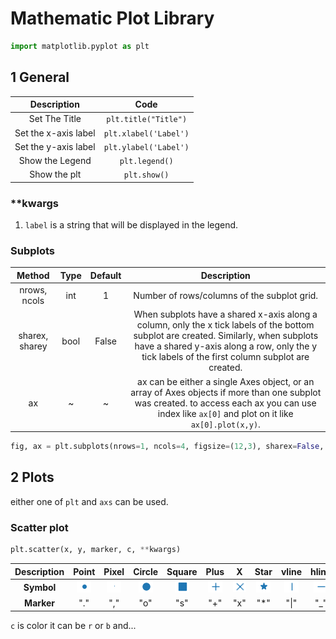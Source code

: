 # Mathematic Plot Library

```python
import matplotlib.pyplot as plt
```


## 1 General 

| **Description** | **Code** |
|:---------------:|:--------:|
| Set The Title | `plt.title("Title")` |
| Set the x-axis label | `plt.xlabel('Label')` |
| Set the y-axis label | `plt.ylabel('Label')` |
| Show the Legend | `plt.legend()` |
| Show the plt | `plt.show()` |

### **kwargs
1. `label` is a string that will be displayed in the legend.


### Subplots

| **Method** | **Type** | **Default** | **Description** |
|:----------:|:--------:|:-----------:|:---------------:|
| nrows, ncols | int | 1 | Number of rows/columns of the subplot grid. |
| sharex, sharey | bool | False | When subplots have a shared x-axis along a column, only the x tick labels of the bottom subplot are created. Similarly, when subplots have a shared y-axis along a row, only the y tick labels of the first column subplot are created. |
| ax | ~ | ~ | ax can be either a single Axes object, or an array of Axes objects if more than one subplot was created. to access each ax you can use index like `ax[0]` and plot on it like `ax[0].plot(x,y)`. |



```python
fig, ax = plt.subplots(nrows=1, ncols=4, figsize=(12,3), sharex=False, sharey=True)
```


## 2 Plots

either one of `plt` and `axs` can be used.

### Scatter plot

```python
plt.scatter(x, y, marker, c, **kwargs)
```

| **Description** | Point | Pixel | Circle | Square | Plus | X | Star | vline | hline | Up | Down |
|:---------------:|:--:|:--:|:--:|:--:|:--:|:--:|:--:|:--:|:--:|:--:|:--:|
| **Symbol** | ![alt text](image.png) | ![alt text](image-1.png)| ![alt text](image-2.png) | ![alt text](image-10.png) | ![alt text](image-3.png) | ![alt text](image-4.png) | ![alt text](image-9.png) | ![alt text](image-5.png) | ![alt text](image-6.png) | ![alt text](image-7.png) | ![alt text](image-8.png) |
| **Marker** | "." | "," | "o" | "s" | "+" | "x" | "*" | "\|" | "_" | "^" | "v" |

`c` is color it can be `r` or `b` and...



